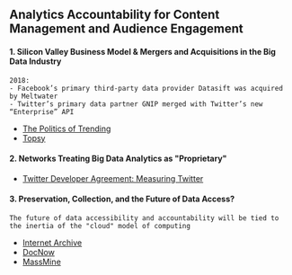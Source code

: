 <!-- ![](unilogo.png) -->

## Analytics Accountability for Content Management and Audience Engagement

#### 1. Silicon Valley Business Model & Mergers and Acquisitions in the Big Data Industry

    2018:
    - Facebook’s primary third-party data provider Datasift was acquired by Meltwater
    - Twitter’s primary data partner GNIP merged with Twitter’s new “Enterprise” API

- [The Politics of Trending](https://modelviewculture.com/pieces/the-politics-of-trending)
- [Topsy](https://twitter.com/topsy?lang=en)

#### 2. Networks Treating Big Data Analytics as "Proprietary"
- [Twitter Developer Agreement: Measuring Twitter](https://developer.twitter.com/en/developer-terms/more-on-restricted-use-cases)

#### 3. Preservation, Collection, and the Future of Data Access?
    The future of data accessibility and accountability will be tied to the inertia of the "cloud" model of computing

- [Internet Archive](https://archive.org)
- [DocNow](https://www.docnow.io/catalog/)
- [MassMine](http://massmine.org/)
